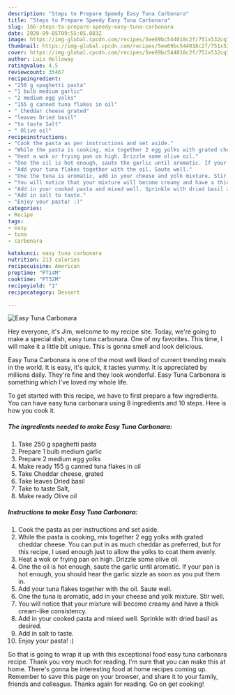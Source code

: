 ```yaml
---
description: "Steps to Prepare Speedy Easy Tuna Carbonara"
title: "Steps to Prepare Speedy Easy Tuna Carbonara"
slug: 166-steps-to-prepare-speedy-easy-tuna-carbonara
date: 2020-09-05T09:55:05.083Z
image: https://img-global.cpcdn.com/recipes/5ee69bc544018c2f/751x532cq70/easy-tuna-carbonara-recipe-main-photo.jpg
thumbnail: https://img-global.cpcdn.com/recipes/5ee69bc544018c2f/751x532cq70/easy-tuna-carbonara-recipe-main-photo.jpg
cover: https://img-global.cpcdn.com/recipes/5ee69bc544018c2f/751x532cq70/easy-tuna-carbonara-recipe-main-photo.jpg
author: Luis Holloway
ratingvalue: 4.5
reviewcount: 35467
recipeingredient:
- "250 g spaghetti pasta"
- "1 bulb medium garlic"
- "2 medium egg yolks"
- "155 g canned tuna flakes in oil"
- " Cheddar cheese grated"
- "leaves Dried basil"
- "to taste Salt"
- " Olive oil"
recipeinstructions:
- "Cook the pasta as per instructions and set aside."
- "While the pasta is cooking, mix together 2 egg yolks with grated cheddar cheese. You can put in as much cheddar as preferred, but for this recipe, I used enough just to allow the yolks to coat them evenly."
- "Heat a wok or frying pan on high. Drizzle some olive oil."
- "One the oil is hot enough, saute the garlic until aromatic. If your pan is hot enough, you should hear the garlic sizzle as soon as you put them in."
- "Add your tuna flakes together with the oil. Saute well."
- "One the tuna is aromatic, add in your cheese and yolk mixture. Stir well."
- "You will notice that your mixture will become creamy and have a thick cream-like consistency."
- "Add in your cooked pasta and mixed well. Sprinkle with dried basil as desired."
- "Add in salt to taste."
- "Enjoy your pasta! :)"
categories:
- Recipe
tags:
- easy
- tuna
- carbonara

katakunci: easy tuna carbonara 
nutrition: 213 calories
recipecuisine: American
preptime: "PT14M"
cooktime: "PT32M"
recipeyield: "1"
recipecategory: Dessert

---
```



![Easy Tuna Carbonara](https://img-global.cpcdn.com/recipes/5ee69bc544018c2f/751x532cq70/easy-tuna-carbonara-recipe-main-photo.jpg)

Hey everyone, it's Jim, welcome to my recipe site. Today, we're going to make a special dish, easy tuna carbonara. One of my favorites. This time, I will make it a little bit unique. This is gonna smell and look delicious.



Easy Tuna Carbonara is one of the most well liked of current trending meals in the world. It is easy, it's quick, it tastes yummy. It is appreciated by millions daily. They're fine and they look wonderful. Easy Tuna Carbonara is something which I've loved my whole life.


To get started with this recipe, we have to first prepare a few ingredients. You can have easy tuna carbonara using 8 ingredients and 10 steps. Here is how you cook it.

<!--inarticleads1-->

##### The ingredients needed to make Easy Tuna Carbonara:

1. Take 250 g spaghetti pasta
1. Prepare 1 bulb medium garlic
1. Prepare 2 medium egg yolks
1. Make ready 155 g canned tuna flakes in oil
1. Take  Cheddar cheese, grated
1. Take leaves Dried basil
1. Take to taste Salt,
1. Make ready  Olive oil




<!--inarticleads2-->

##### Instructions to make Easy Tuna Carbonara:

1. Cook the pasta as per instructions and set aside.
1. While the pasta is cooking, mix together 2 egg yolks with grated cheddar cheese. You can put in as much cheddar as preferred, but for this recipe, I used enough just to allow the yolks to coat them evenly.
1. Heat a wok or frying pan on high. Drizzle some olive oil.
1. One the oil is hot enough, saute the garlic until aromatic. If your pan is hot enough, you should hear the garlic sizzle as soon as you put them in.
1. Add your tuna flakes together with the oil. Saute well.
1. One the tuna is aromatic, add in your cheese and yolk mixture. Stir well.
1. You will notice that your mixture will become creamy and have a thick cream-like consistency.
1. Add in your cooked pasta and mixed well. Sprinkle with dried basil as desired.
1. Add in salt to taste.
1. Enjoy your pasta! :)




So that is going to wrap it up with this exceptional food easy tuna carbonara recipe. Thank you very much for reading. I'm sure that you can make this at home. There's gonna be interesting food at home recipes coming up. Remember to save this page on your browser, and share it to your family, friends and colleague. Thanks again for reading. Go on get cooking!
